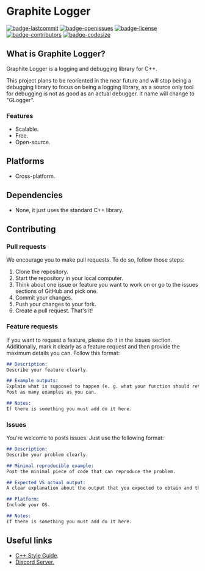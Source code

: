 # Graphite Logger
[![badge-lastcommit](https://img.shields.io/github/last-commit/GaryNLOL/Graphite-Logger?style=for-the-badge)](https://github.com/GaryNLOL/Graphite-Logger/commits/main)
[![badge-openissues](https://img.shields.io/github/issues-raw/GaryNLOL/Graphite-Logger?style=for-the-badge)](https://github.com/GaryNLOL/Graphite-Logger/issues)
[![badge-license](https://img.shields.io/github/license/GaryNLOL/Graphite-Logger?style=for-the-badge)](https://github.com/GaryNLOL/Graphite-Logger/blob/main/LICENSE)
[![badge-contributors](https://img.shields.io/github/contributors/GaryNLOL/Graphite-Logger?style=for-the-badge)](https://github.com/GaryNLOL/Graphite-Logger/graphs/contributors)
[![badge-codesize](https://img.shields.io/github/languages/code-size/GaryNLOL/Graphite-Logger?style=for-the-badge)](https://github.com/GaryNLOL/Graphite-Logger)

## What is Graphite Logger?
Graphite Logger is a logging and debugging library for C++.

This project plans to be reoriented in the near future and will stop being a debugging library to focus on being a logging library, as a source only tool for debugging is not as good as an actual debugger. It name will change to "GLogger".

### Features
- Scalable.
- Free.
- Open-source.

## Platforms
- Cross-platform.

## Dependencies
- None, it just uses the standard C++ library.

## Contributing
### Pull requests
We encourage you to make pull requests. To do so, follow those steps:
1. Clone the repository.
2. Start the repository in your local computer.
3. Think about one issue or feature you want to work on or go to the issues sections of GitHub and pick one.
4. Commit your changes.
5. Push your changes to your fork.
6. Create a pull request.
That's it!

### Feature requests
If you want to request a feature, please do it in the Issues section. Additionally, mark it clearly as a feature request and then provide the maximum details you can. Follow this format:
```markdown
## Description:
Describe your feature clearly.

## Example outputs:
Explain what is supposed to happen (e. g. what your function should return when is called).
Post as many examples as you can.

## Notes:
If there is something you must add do it here.
```

### Issues
You're welcome to posts issues. Just use the following format:
```markdown
## Description:
Describe your problem clearly.

## Minimal reproducible example:
Post the minimal piece of code that can reproduce the problem.

## Expected VS actual output:
A clear explanation about the output that you expected to obtain and the output you obtained.

## Platform:
Include your OS.

## Notes:
If there is something you must add do it here.
```

## Useful links
- [C++ Style Guide](https://github.com/GaryNLOL/GSS-Language/blob/main/docs/C%2B%2B%20Style%20Guide.md).
- [Discord Server.](https://discord.gg/RQN6gcDQwX)
